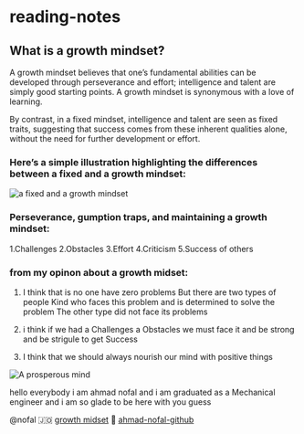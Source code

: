 # reading-notes

## What is a growth mindset?
A growth mindset believes that one’s fundamental abilities can be developed through perseverance and effort; intelligence and talent are simply good starting points. A growth mindset is synonymous with a love of learning.

By contrast, in a fixed mindset, intelligence and talent are seen as fixed traits, suggesting that success comes from these inherent qualities alone, without the need for further development or effort.

### Here’s a simple illustration highlighting the differences between a fixed and a growth mindset:
![a fixed and a growth mindset](https://3kllhk1ibq34qk6sp3bhtox1-wpengine.netdna-ssl.com/wp-content/uploads/NewGrowthMindset2-240x300.png)

### Perseverance, gumption traps, and maintaining a growth mindset:
1.Challenges 
2.Obstacles
3.Effort
4.Criticism
5.Success of others

### from my opinon about a growth midset:

1. I think that is no one have zero  problems 
But there are two types of people
Kind who faces this problem and is determined to solve the problem
The other type did not face its problems

2. i think if we had a Challenges a Obstacles
we must face it and be strong and be strigule 
to get Success

3. I think that we should always nourish our mind with positive things

![A prosperous mind](https://khabar-news.net/wp-content/uploads/2018/07/IMG-20180709-WA0009.jpg)


hello everybody i am ahmad nofal and i am graduated as a Mechanical engineer and i am so glade to be here with you guess

@nofal 🇯🇴   [growth midset](https://www.atlassian.com/blog/inside-atlassian/growth-mindset) 🧠 [ahmad-nofal-github](https://github.com/abu-nofal)
